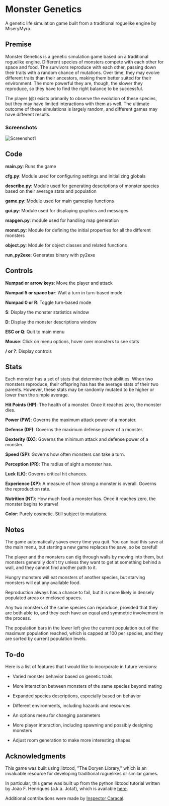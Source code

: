 # Monster Genetics
A genetic life simulation game built from a traditional roguelike engine by MiseryMyra.

## Premise
Monster Genetics is a genetic simulation game based on a traditional roguelike engine. Different species of monsters compete with each other for space and food. The survivors reproduce with each other, passing down their traits with a random chance of mutations. Over time, they may evolve different traits than their ancestors, making them better suited for their environment. The more powerful they are, though, the slower they reproduce, so they have to find the right balance to be successful.

The player (@) exists primarily to observe the evolution of these species, but they may have limited interactions with them as well. The ultimate outcome of these simulations is largely random, and different games may have different results.

### Screenshots

![Screenshot1](https://i.imgur.com/X0w3hpn.png)


## Code
**main.py**:
Runs the game

**cfg.py**:
Module used for configuring settings and initializing globals

**describe.py**:
Module used for generating descriptions of monster species based on their average stats and population

**game.py**:
Module used for main gameplay functions

**gui.py**:
Module used for displaying graphics and messages

**mapgen.py**:
module used for handling map generation

**monst.py**:
Module for defining the initial properties for all the different monsters

**object.py**:
Module for object classes and related functions

**run_py2exe**:
Generates binary with py2exe


## Controls
**Numpad or arrow keys**:
Move the player and attack

**Numpad 5 or space bar**:
Wait a turn in turn-based mode

**Numpad 0 or R**:
Toggle turn-based mode

**S**:
Display the monster statistics window

**D**:
Display the monster descriptions window

**ESC or Q**:
Quit to main menu

**Mouse**:
Click on menu options, hover over monsters to see stats

**/ or ?**:
Display controls


## Stats
Each monster has a set of stats that determine their abilities. When two monsters reproduce, their offspring has has the average stats of their two parents. However, these stats may be randomly mutated to be higher or lower than the simple average.

**Hit Points (HP)**:
The health of a monster. Once it reaches zero, the monster dies.

**Power (PW)**:
Governs the maximum attack power of a monster.

**Defense (DF)**:
Governs the maximum defense power of a monster.

**Dexterity (DX)**:
Governs the minimum attack and defense power of a monster.

**Speed (SP)**:
Governs how often monsters can take a turn.

**Perception (PR)**:
The radius of sight a monster has.

**Luck (LK)**:
Governs critical hit chances.

**Experience (XP)**:
A measure of how strong a monster is overall. Governs the reproduction rate.

**Nutrition (NT)**:
How much food a monster has. Once it reaches zero, the monster begins to starve!

**Color**:
Purely cosmetic. Still subject to mutations.


## Notes
The game automatically saves every time you quit. You can load this save at the main menu, but starting a new game replaces the save, so be careful!

The player and the monsters can dig through walls by moving into them, but monsters generally don't try unless they want to get at something behind a wall, and they cannot find another path to it.

Hungry monsters will eat monsters of another species, but starving monsters will eat any available food.

Reproduction always has a chance to fail, but it is more likely in densely populated areas or enclosed spaces.

Any two monsters of the same species can reproduce, provided that they are both able to, and they each have an equal and symmetric involvement in the process.

The population bars in the lower left give the current population out of the maximum population reached, which is capped at 100 per species, and they are sorted by current population levels.


## To-do
Here is a list of features that I would like to incorporate in future versions:

- Varied monster behavior based on genetic traits

- More interaction between monsters of the same species beyond mating

- Expanded species descriptions, especially based on behavior

- Different environments, including hazards and resources

- An options menu for changing parameters

- More player interaction, including spawning and possibly designing monsters

- Adjust room generation to make more interesting shapes


## Acknowledgments

This game was built using libtcod, "The Doryen Library," which is an invaluable resource for developing traditional roguelikes or similar games.

In particular, this game was built up from the python libtcod tutorial written by João F. Henriques (a.k.a. Jotaf), which is available [here](http://www.roguebasin.com/index.php?title=Complete_Roguelike_Tutorial,_using_python%2Blibtcod).

Additional contributions were made by [Inspector Caracal](https://tootplanet.space/@InspectorCaracal).
